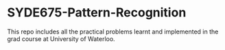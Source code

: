 # SYDE675-Pattern-Recognition

This repo includes all the practical problems learnt and implemented in the grad course at University of Waterloo.

